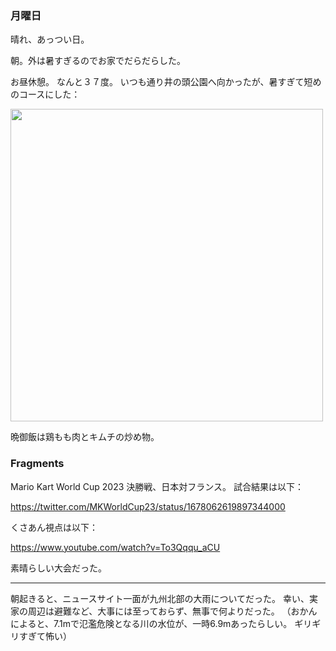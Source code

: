### 月曜日

晴れ、あっつい日。

朝。外は暑すぎるのでお家でだらだらした。

お昼休憩。
なんと３７度。
いつも通り井の頭公園へ向かったが、暑すぎて短めのコースにした：

<img src="https://i.imgur.com/E69oWvC.jpg" width="500">

晩御飯は鶏もも肉とキムチの炒め物。

### Fragments

Mario Kart World Cup 2023 決勝戦、日本対フランス。
試合結果は以下：

https://twitter.com/MKWorldCup23/status/1678062619897344000

くさあん視点は以下：

https://www.youtube.com/watch?v=To3Qqqu_aCU

素晴らしい大会だった。

---

朝起きると、ニュースサイト一面が九州北部の大雨についてだった。
幸い、実家の周辺は避難など、大事には至っておらず、無事で何よりだった。
（おかんによると、7.1mで氾濫危険となる川の水位が、一時6.9mあったらしい。
ギリギリすぎて怖い）